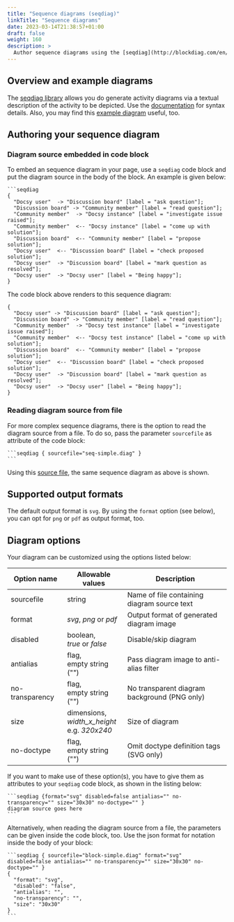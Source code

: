 ```yaml
---
title: "Sequence diagrams (seqdiag)"
linkTitle: "Sequence diagrams"
date: 2023-03-14T21:38:57+01:00
draft: false
weight: 160
description: >
  Author sequence diagrams using the [seqdiag](http://blockdiag.com/en/seqdiag/) library.
---
```

## Overview and example diagrams

The [seqdiag library](https://github.com/blockdiag/seqdiag) allows you do generate activity diagrams via a textual description of the activity to be depicted. Use the [documentation](http://blockdiag.com/en/seqdiag/) for syntax details.
Also, you may find this [example diagram](http://blockdiag.com/en/seqdiag/examples.html) useful, too.

## Authoring your sequence diagram

### Diagram source embedded in code block

To embed an sequence diagram in your page, use a `seqdiag` code block and put the diagram source in the body of the block. An example is given below:

````
```seqdiag
{
  "Docsy user"  -> "Discussion board" [label = "ask question"];
  "Discussion board" -> "Community member" [label = "read question"];
  "Community member"  -> "Docsy instance" [label = "investigate issue raised"];
  "Community member"  <-- "Docsy instance" [label = "come up with solution"];
  "Discussion board"  <-- "Community member" [label = "propose solution"];
  "Docsy user"  <-- "Discussion board" [label = "check proposed solution"];
  "Docsy user"  -> "Discussion board" [label = "mark question as resolved"];
  "Docsy user"  -> "Docsy user" [label = "Being happy"];
}
````

The code block above renders to this sequence diagram:

```seqdiag { disabled=false }
{
  "Docsy user" -> "Discussion board" [label = "ask question"];
  "Discussion board" -> "Community member" [label = "read question"];
  "Community member"  -> "Docsy test instance" [label = "investigate issue raised"];
  "Community member"  <-- "Docsy test instance" [label = "come up with solution"];
  "Discussion board"  <-- "Community member" [label = "propose solution"];
  "Docsy user"  <-- "Discussion board" [label = "check proposed solution"];
  "Docsy user"  -> "Discussion board" [label = "mark question as resolved"];
  "Docsy user"  -> "Docsy user" [label = "Being happy"];
}
```

### Reading diagram source from file

For more complex sequence diagrams, there is the option to read the diagram source from a file. To do so, pass the parameter `sourcefile` as attribute of the code block:

````
```seqdiag { sourcefile="seq-simple.diag" }
```
````

Using this [source file](seq-simple.diag), the same sequence diagram as above is shown.

## Supported output formats

The default output format is `svg`. By using the `format` option (see below), you can opt for `png` or `pdf` as output format, too. 

## Diagram options

Your diagram can be customized using the options listed below: 

| Option name     | Allowable values                                  | Description                                  |
|-----------------|---------------------------------------------------|----------------------------------------------|
| sourcefile      | string                                            | Name of file containing diagram source text  |
| format          | _svg_, _png_ or _pdf_                             | Output format of generated diagram image     |
| disabled        | boolean,<br>_true_ or _false_                     | Disable/skip diagram                         |
| antialias       | flag,<br>empty string ("")                        | Pass diagram image to anti-alias filter      |
| no-transparency | flag,<br>empty string ("")                        | No transparent diagram background (PNG only) |
| size            | dimensions,<br>_width_x_height_<br>e.g. _320x240_ | Size of diagram                              |
| no-doctype      | flag,<br>empty string ("")                        | Omit doctype definition tags (SVG only)      |

If you want to make use of these option(s), you have to give them as attributes to your `seqdiag` code block, as shown in the listing below:

````
```seqdiag {format="svg" disabled=false antialias="" no-transparency="" size="30x30" no-doctype="" }
diagram source goes here
```
````

Alternatively, when reading the diagram source from a file, the parameters can be given inside the code block, too. Use the json format for notation inside the body of your block:

````
```seqdiag { sourcefile="block-simple.diag" format="svg" disabled=false antialias="" no-transparency="" size="30x30" no-doctype="" }
{
  "format": "svg",
  "disabled": "false",
  "antialias": "",
  "no-transparency": "",
  "size": "30x30"
}
```
````
